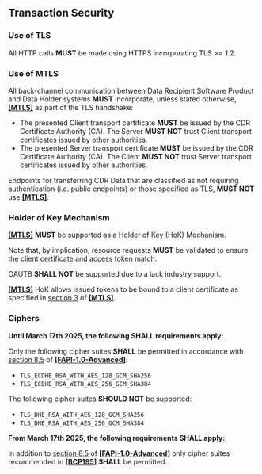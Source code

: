 ## Transaction Security



### Use of TLS
All HTTP calls **MUST** be made using HTTPS incorporating TLS >= 1.2.

<a id="mutual-tls"></a>
### Use of MTLS

All back-channel communication between Data Recipient Software Product and Data Holder systems **MUST** incorporate, unless stated otherwise, **[[MTLS]](#nref-MTLS)** as part of the TLS handshake:

- The presented Client transport certificate **MUST** be issued by the CDR Certificate Authority (CA). The Server **MUST NOT** trust Client transport certificates issued by other authorities.
- The presented Server transport certificate **MUST** be issued by the CDR Certificate Authority (CA). The Client **MUST NOT** trust Server transport certificates issued by other authorities.




Endpoints for transferring CDR Data that are classified as not requiring authentication (i.e. public endpoints) or those specified as TLS, **MUST NOT** use **[[MTLS]](#nref-MTLS)**.


### Holder of Key Mechanism

**[[MTLS]](#nref-MTLS)** **MUST** be supported as a Holder of Key (HoK) Mechanism.

Note that, by implication, resource requests **MUST** be validated to ensure the client certificate and access token match.

OAUTB **SHALL NOT** be supported due to a lack industry support.



**[[MTLS]](#nref-MTLS)** HoK allows issued tokens to be bound to a client certificate as specified in [section 3](https://www.rfc-editor.org/rfc/rfc8705.html#name-mutual-tls-client-certifica) of **[[MTLS]](#nref-MTLS)**.


### Ciphers

**Until March 17th 2025, the following SHALL requirements apply:**

Only the following cipher suites **SHALL** be permitted in accordance with [section 8.5](https://openid.net/specs/openid-financial-api-part-2-1_0.html#tls-considerations) of **[[FAPI-1.0-Advanced]](#nref-FAPI-1-0-Advanced)**:

- `TLS_ECDHE_RSA_WITH_AES_128_GCM_SHA256`
- `TLS_ECDHE_RSA_WITH_AES_256_GCM_SHA384`

The following cipher suites **SHOULD NOT** be supported:

- `TLS_DHE_RSA_WITH_AES_128_GCM_SHA256`
- `TLS_DHE_RSA_WITH_AES_256_GCM_SHA384`

**From March 17th 2025, the following requirements SHALL apply:**

In addition to [section 8.5](https://openid.net/specs/openid-financial-api-part-2-1_0.html#tls-considerations) of **[[FAPI-1.0-Advanced]](#nref-FAPI-1-0-Advanced)** only cipher suites recommended in **[[BCP195]](#nref-BCP195)** **SHALL** be permitted.

